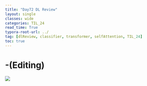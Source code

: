 ```yaml
---
title: "Day72 DL Review"
layout: single
classes: wide
categories: TIL_24
read_time: True
typora-root-url: ../
tag: [dlReview, classifier, transformer, selfAttention, TIL_24]
toc: true 
---
```


# -(Editing)

<img src="/blog/images/2024-09-10-TIL24_Day71/747C11EE-F4C9-4AF9-89DD-1A23C1B977ED.jpeg">

<br><br>





